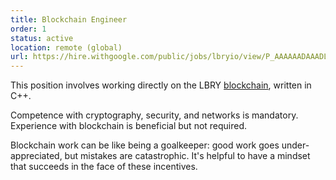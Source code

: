 ```yaml
---
title: Blockchain Engineer
order: 1
status: active
location: remote (global)
url: https://hire.withgoogle.com/public/jobs/lbryio/view/P_AAAAAADAAADLZMs9Keowq0?trackingTag=joinUs
---
```


This position involves working directly on the LBRY [blockchain](https://github.com/lbryio/lbrycrd), written in C++.

Competence with cryptography, security, and networks is mandatory. Experience with blockchain is beneficial but not required.

Blockchain work can be like being a goalkeeper: good work goes under-appreciated, but mistakes are catastrophic. It's helpful to have a mindset that succeeds in the face of these incentives.
